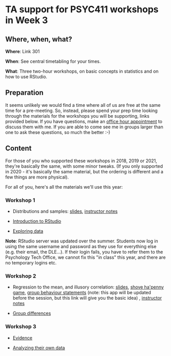 # TA support for PSYC411 workshops in Week 3

## Where, when, what?

**Where**: Link 301 

**When**: See central timetabling for your times.

**What**: Three two-hour workshops, on basic concepts in statistics and on how
to use RStudio. 

## Preparation

It seems unlikely we would find a time where all of us are free at the same
time for a pre-meeting. So, instead, please spend your prep time looking
through the materials for the workshops you will be supporting, links provided
below. If you have questions, make an [office hour appointment](https://calendly.com/andy-wills/15-min-office-hour-appointment) to discuss them with me. If you are
able to come see me in groups larger than one to ask these questions, so much
the better :-)

## Content

For those of you who supported these workshops in 2018, 2019 or 2021, they're basically the same, with some minor tweaks. (If you only supported in 2020 - it's basically the same material, but the ordering is different and a few things are more physical).

For all of you, here's all the materials we'll use this year:

### Workshop 1

- Distributions and samples:
       [slides](distributions-samples.pdf),
       [instructor notes](distributions-samples.html)

- [Introduction to RStudio](https://ajwills72.github.io/rminr/intro-rstudio.html)

- [Exploring data](https://ajwills72.github.io/rminr/exploring-incomes.html)

**Note**: RStudio server was updated over the summer. Students now log in using the same username and password as they use for everything else (e.g. their email, the DLE...). If their login fails, you have to refer them to the Psychology Tech Office, we cannot fix this "in class" this year, and there are no temporary logins etc. 

### Workshop 2

- Regression to the mean, and illusory correlation:
       [slides](regress-corr.pdf), 
       [shove ha'penny game](http://www.psy.plymouth.ac.uk/labplus/lp411ShoveHapenny/default.html), 
       [group behaviour statements](irr-corr.html) (note: this app will be updated before the session, but this link will give you the basic idea) , 
       [instructor notes](regress-corr.html)

- [Group differences](https://ajwills72.github.io/rminr/group-differences.html)

### Workshop 3

- [Evidence](https://ajwills72.github.io/rminr/evidence.html)

- [Analyzing their own data](https://ajwills72.github.io/rminr/using-projects.html)


